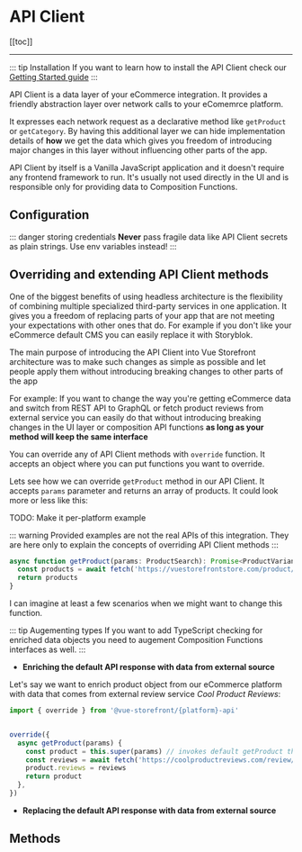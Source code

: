 # API Client

[[toc]]

----
::: tip Installation
If you want to learn how to install the API Client check our [Getting Started guide](/getting-started.html)
:::

API Client is a data layer of your eCommerce integration. It provides a friendly abstraction layer over network calls to your eComemrce platform.

It expresses each network request as a declarative method like `getProduct` or `getCategory`. By having this additional layer we can hide implementation details of **how** we get the data which gives you freedom of introducing major changes in this layer without influencing other parts of the app.

API Client by itself is a Vanilla JavaScript application and it doesn't require any frontend framework to run. It's usually not used directly in the UI and is responsible only for providing data to Composition Functions.

## Configuration
::: danger storing credentials
  **Never** pass fragile data like API Client secrets as plain strings. Use env variables instead!
:::

<Content slot-key="setup"/>

## Overriding and extending API Client methods

One of the biggest benefits of using headless architecture is the flexibility of combining multiple specialized third-party services in one application. It gives you a freedom of replacing parts of your app that are not meeting your expectations with other ones that do. For example if you don't like your eCommerce default CMS you can easily replace it with Storyblok.

The main purpose of introducing the API Client into Vue Storefront architecture was to make such changes as simple as possible and let people apply them without introducing breaking changes to other parts of the app

For example: If you want to change the way you're getting eCommerce data and switch from REST API to GraphQL or fetch product reviews from external service you can easily do that without introducing breaking changes in the UI layer or composition API functions **as long as your method will keep the same interface** 

You can override any of API Client methods with `override` function. It accepts an object where you can put functions you want to override.

<Content slot-key="override"/>

Lets see how we can override `getProduct` method in our API Client. It accepts `params` parameter and returns an array of products. It could look more or less like this:


TODO: Make it per-platform example

::: warning
Provided examples are not the real APIs of this integration. They are here only to explain the concepts of overriding API Client methods
:::
```js
async function getProduct(params: ProductSearch): Promise<ProductVariant[]> {
  const products = await fetch('https://vuestorefrontstore.com/product/' + params.slug)
  return products
}
```

I can imagine at least a few scenarios when we might want to change this function.

::: tip Augementing types
 If you want to add TypeScript checking for enriched data objects you need to augement Composition Functions interfaces as well.
:::
- **Enriching the default API response with data from  external source**

Let's say we want to enrich product object from our eCommerce platform with data that comes from  external review service _Cool Product Reviews_:

```js
import { override } from '@vue-storefront/{platform}-api'


override({
  async getProduct(params) {
    const product = this.super(params) // invokes default getProduct that we're just overriding
    const reviews = await fetch('https://coolproductreviews.com/review/' + params.slug)
    product.reviews = reviews
    return product
  },
})
```
- **Replacing the default API response with data from external source**


## Methods

<Content slot-key="methods"/>

